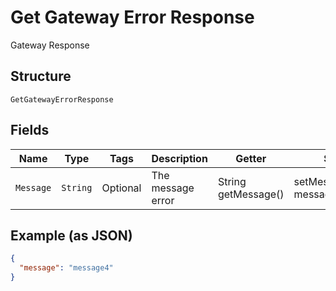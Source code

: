 
# Get Gateway Error Response

Gateway Response

## Structure

`GetGatewayErrorResponse`

## Fields

| Name | Type | Tags | Description | Getter | Setter |
|  --- | --- | --- | --- | --- | --- |
| `Message` | `String` | Optional | The message error | String getMessage() | setMessage(String message) |

## Example (as JSON)

```json
{
  "message": "message4"
}
```


